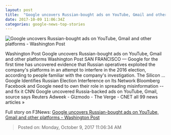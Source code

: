 ```yaml
---
layout: post
title:  "Google uncovers Russian-bought ads on YouTube, Gmail and other platforms - Washington Post"
date: 2017-10-09 11:06:34Z
categories: google-news-top-stories
---
```


![Google uncovers Russian-bought ads on YouTube, Gmail and other platforms - Washington Post](https://img.washingtonpost.com/rf/image_1484w/2010-2019/WashingtonPost/2017/07/17/Style/Images/AFP_QH2PE.jpg?t=20170517)

Washington Post Google uncovers Russian-bought ads on YouTube, Gmail and other platforms Washington Post SAN FRANCISCO — Google for the first time has uncovered evidence that Russian operatives exploited the company's platforms in an attempt to interfere in the 2016 election, according to people familiar with the company's investigation. The Silicon ... Google Identifies Russian Election Interference on Its Network Bloomberg Facebook and Google need to own their role in spreading misinformation -- and fix it CNN Google uncovered Russia-backed ads on YouTube, Gmail, source says Reuters Adweek - Gizmodo - The Verge - CNET all 99 news articles »


Full story on F3News: [Google uncovers Russian-bought ads on YouTube, Gmail and other platforms - Washington Post](http://www.f3nws.com/n/sWrkyF)

> Posted on: Monday, October 9, 2017 11:06:34 AM
